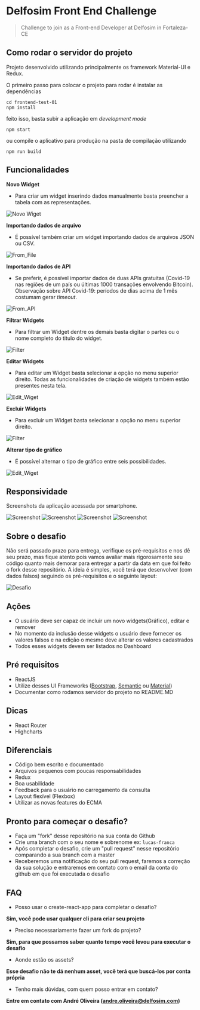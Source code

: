 # Delfosim Front End Challenge
> Challenge to join as a Front-end Developer at Delfosim in Fortaleza-CE

## Como rodar o servidor do projeto
Projeto desenvolvido utilizando principalmente os framework Material-UI e Redux.

O primeiro passo para colocar o projeto para rodar é instalar as dependências 

``` 
cd frontend-test-01
npm install
```

feito isso, basta subir a aplicação em _development mode_

``` 
npm start
```

ou compile o aplicativo para produção na pasta de compilação utilizando

``` 
npm run build
```

## Funcionalidades

**Novo Widget**

- Para criar um widget inserindo dados manualmente basta preencher a tabela com as representações.

![Novo Wiget](images/creating_widget.gif?raw=true "Novo Widget")

**Importando dados de arquivo**

- É possível também criar um widget importando dados de arquivos JSON ou CSV.

![From_File](images/from_file.gif?raw=true "Importando de arquivo")

**Importando dados de API**

- Se preferir, é possível importar dados de duas APIs gratuitas (Covid-19 nas regiões de um país ou últimas 1000 transações envolvendo Bitcoin). Observação sobre API Covid-19: períodos de dias acima de 1 mês costumam gerar _timeout_. 

![From_API](images/from_api.gif?raw=true "Importando de API")

**Filtrar Widgets**

- Para filtrar um Widget dentre os demais basta digitar o partes ou o nome completo do titulo do widget.

![Filter](images/filter.gif?raw=true "Filtar wdiget")

**Editar Widgets**

- Para editar um Widget basta selecionar a opção no menu superior direito. Todas as funcionalidades de criação de widgets também estão presentes nesta tela.

![Edit_Wiget](images/edit.gif?raw=true "Editar wdiget")

**Excluir Widgets**

- Para excluir um Widget basta selecionar a opção no menu superior direito.

![Filter](images/deleting.gif?raw=true "Excluir wdiget")

**Alterar tipo de gráfico**

- É possível alternar o tipo de gráfico entre seis possibilidades.

![Edit_Wiget](images/change_chart.gif?raw=true "Alterar tipo de gráfico")

## Responsividade

Screenshots da aplicação acessada por smartphone.

![Screenshot](images/empty.jpeg)
![Screenshot](images/table.jpeg)
![Screenshot](images/chart.jpeg)
![Screenshot](images/mobile.jpeg)


## Sobre o desafio
Não será passado prazo para entrega, verifique os pré-requisitos e nos dê seu prazo, mas fique atento pois vamos avaliar mais rigorosamente seu código quanto mais demorar para entregar a partir da data em que foi feito o fork desse repositório. A ideia é simples, você terá que desenvolver (com dados falsos) seguindo os pré-requisitos e o seguinte layout:

![Desafio](images/tela-01.png?raw=true "Desafio")

## Ações
- O usuário deve ser capaz de incluir um novo widgets(Gráfico), editar e remover
- No momento da inclusão desse widgets o usuário deve fornecer os valores falsos e na edição o mesmo deve alterar os valores cadastrados
- Todos esses widgets devem ser listados no Dashboard


## Pré requisitos
- ReactJS
- Utilize desses UI Frameworks ([Bootstrap](https://react-bootstrap.github.io/), [Semantic](https://react.semantic-ui.com/) ou [Material](https://material-ui.com/pt/))
- Documentar como rodamos servidor do projeto no README.MD

## Dicas
- React Router
- Highcharts

## Diferenciais
- Código bem escrito e documentado
- Arquivos pequenos com poucas responsabilidades
- Redux
- Boa usabilidade
- Feedback para o usuário no carregamento da consulta
- Layout flexível (Flexbox)
- Utilizar as novas features do ECMA

## Pronto para começar o desafio?
- Faça um "fork" desse repositório na sua conta do Github
- Crie uma branch com o seu nome e sobrenome ex: ```lucas-franca```
- Após completar o desafio, crie um "pull request" nesse repositório comparando a sua branch com a master
- Receberemos uma notificação do seu pull request, faremos a correção da sua solução e entraremos em contato com o email da conta do github em que foi executada o desafio

## FAQ
- Posso usar o create-react-app para completar o desafio?

**Sim, você pode usar qualquer cli para criar seu projeto**

- Preciso necessariamente fazer um fork do projeto?

**Sim, para que possamos saber quanto tempo você levou para executar o desafio**

- Aonde estão os assets?

**Esse desafio não te dá nenhum asset, você terá que buscá-los por conta própria**

- Tenho mais dúvidas, com quem posso entrar em contato?

**Entre em contato com André Oliveira (andre.oliveira@delfosim.com)**
